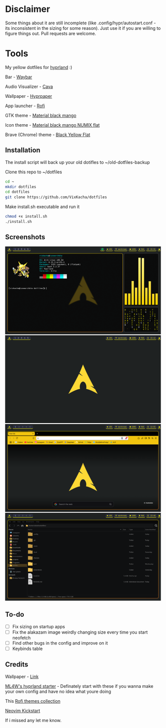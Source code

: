 # Disclaimer
Some things about it are still incomplete (like .config/hypr/autostart.conf - its inconsistent in the sizing for some reason). Just use it if you are willing to figure things out. Pull requests are welcome.

# Tools

My yellow dotfiles for [hyprland](https://hyprland.org/) :)

Bar - [Waybar](https://github.com/Alexays/Waybar)

Audio Visualizer - [Cava](https://github.com/karlstav/cava)

Wallpaper - [Hyprpaper](https://github.com/hyprwm/hyprpaper)

App launcher - [Rofi](https://github.com/davatorium/rofi)

GTK theme - [Material black mango](https://www.gnome-look.org/p/1316887)

Icon theme - [Material black mango NUMIX flat](https://www.gnome-look.org/p/1333360)

Brave (Chrome) theme - [Black Yellow Flat](https://chromewebstore.google.com/detail/black-yellow-flat/hanlhmlmbgbpnnaiddofndfapnklikpp)

## Installation
The install script will back up your old dotifles to ~/old-dotfiles-backup

Clone this repo to ~/dotfiles

```bash
cd ~
mkdir dotfiles
cd dotfiles
git clone https://github.com/VixKacha/dotfiles
```
Make install.sh executable and run it
```bash
chmod +x install.sh
./install.sh
```

## Screenshots
![sc1](screenshots/sc1.png)
![sc2](screenshots/sc2.png)
![sc3](screenshots/sc3.png)
![sc4](screenshots/sc4.png)
## To-do
- [ ] Fix sizing on startup apps
- [ ] Fix the alakazam image weirdly changing size every time you start neofetch
- [ ] Find other bugs in the config and improve on it
- [ ] Keybinds table
## Credits
Wallpaper - [Link](https://github.com/errordotfiles/awesome-dotfiles/tree/dotfiles)

[ML4W's hyprland starter](https://github.com/mylinuxforwork/hyprland-starter) - Definately start with these if you wanna make your own config and have no idea what youre doing

This [Rofi themes collection](https://github.com/newmanls/rofi-themes-collection)

[Neovim Kickstart](https://github.com/nvim-lua/kickstart.nvim)

If i missed any let me know.
